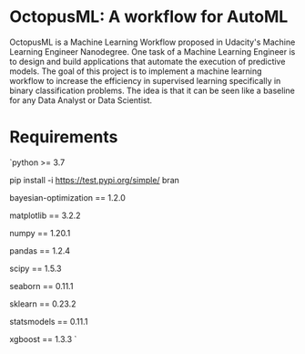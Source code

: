 # OctopusML: A workflow for AutoML

OctopusML is a Machine Learning Workflow proposed in Udacity's Machine Learning Engineer Nanodegree. One task of a Machine Learning Engineer is to design and build applications that automate the execution of predictive models. The goal of this project is to implement a machine learning workflow to increase the efficiency in supervised learning specifically in binary classification problems. The idea is that it can be seen like a baseline for any Data Analyst or Data Scientist.

# Requirements

`python >= 3.7

pip install -i https://test.pypi.org/simple/ bran

bayesian-optimization == 1.2.0

matplotlib  == 3.2.2

numpy == 1.20.1

pandas == 1.2.4

scipy == 1.5.3

seaborn == 0.11.1

sklearn == 0.23.2

statsmodels == 0.11.1

xgboost == 1.3.3
`
